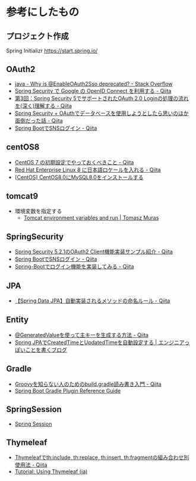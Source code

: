 # 参考にしたもの

## プロジェクト作成

Spring Initializr
https://start.spring.io/

## OAuth2

- [java - Why is @EnableOAuth2Sso deprecated? - Stack Overflow](https://stackoverflow.com/questions/60742617/why-is-enableoauth2sso-deprecated)
- [Spring Security で Google の OpenID Connect を利用する - Qiita](https://qiita.com/d-yosh/items/148f9a3249c06dbfae10)
- [第3回：Spring Security 5でサポートされたOAuth 2.0 Loginの処理の流れを(深く)理解する - Qiita](https://qiita.com/kazuki43zoo/items/c70549931a4b0bc67757)
- [Spring Security + OAuthでデータベースを使用しようとしたら思いのほか面倒だった話 - Qiita](https://qiita.com/tasogarei/items/157ee3bbc6a1508116c6)
- [Spring BootでSNSログイン - Qiita](https://qiita.com/nobi_tum/items/6bf594501b4a722b28ad)

## centOS8

- [CentOS 7 の初期設定でやっておくべきこと - Qiita](https://qiita.com/bezeklik/items/0622fbaf7d33dd95d005)
- [Red Hat Enterprise Linux 8 に日本語ロケールを入れる - Qiita](https://qiita.com/michi_h/items/ebf5edd58bbe238ad913)
- [\[CentOS\] CentOS8.0にMySQL8.0をインストールする](https://vertys.net/centos8-mysql8-install/)

## tomcat9

- 環境変数を指定する
  - [Tomcat environment variables and run | Tomasz Muras](https://muras.eu/2012/06/13/Tomcat-environment-variables-and-run/)


## SpringSecurity

- [Spring Security 5.2.1のOAuth2 Client機能実装サンプル紹介 - Qiita](https://qiita.com/yushi_koga/items/da707686d2051fd5ece4)
- [Spring BootでSNSログイン - Qiita](https://qiita.com/nobi_tum/items/6bf594501b4a722b28ad)
- [Spring-Bootでログイン機能を実装してみる - Qiita](https://qiita.com/a-pompom/items/80b3f4bb6414e8678829#configure%E3%83%A1%E3%82%BD%E3%83%83%E3%83%89authenticationmanagerbuilder)

## JPA

- [【Spring Data JPA】自動実装されるメソッドの命名ルール - Qiita](https://qiita.com/shindo_ryo/items/af7d12be264c2cc4b252)

## Entity

- [@GeneratedValueを使って主キーを生成する方法 - Qiita](https://qiita.com/KevinFQ/items/a6d92ec7b32911e50ffe)
- [Spring JPAでCreatedTimeとUpdatedTimeを自動設定する | エンジニアっぽいことを書くブログ](https://ishiis.net/2017/09/08/spring-jpa-auto-generate-data/)

## Gradle

- [Groovyを知らない人のためのbuild.gradle読み書き入門 - Qiita](https://qiita.com/opengl-8080/items/a0bb31fb20cb6505188b)
- [Spring Boot Gradle Plugin Reference Guide](https://docs.spring.io/spring-boot/docs/2.3.0.RELEASE/gradle-plugin/reference/html/)

## SpringSession

- [Spring Session](https://docs.spring.io/spring-session/docs/current/reference/html5/index.html)

## Thymeleaf

- [Thymeleafでth:include, th:replace, th:insert, th:fragmentの組み合わせ別使用法 - Qiita](https://qiita.com/shikazuki/items/2c7dfd88e98827a800b5)
- [Tutorial: Using Thymeleaf (ja)](https://www.thymeleaf.org/doc/tutorials/2.1/usingthymeleaf_ja.html#thinclude-%E3%81%A8-threplace-%E3%81%AE%E9%81%95%E3%81%84)
